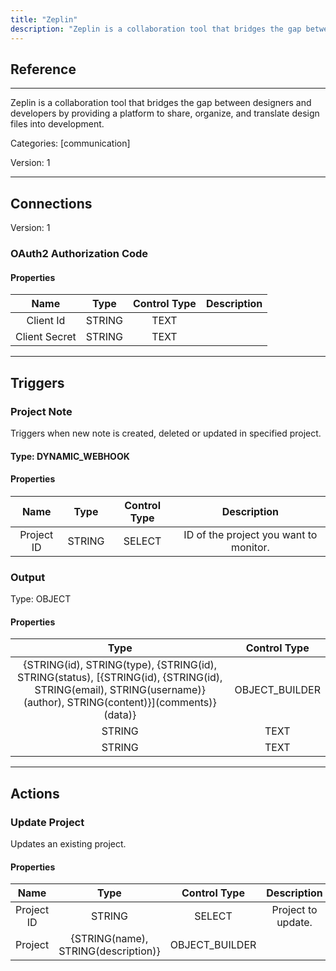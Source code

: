 ```yaml
---
title: "Zeplin"
description: "Zeplin is a collaboration tool that bridges the gap between designers and developers by providing a platform to share, organize, and translate design files into development."
---
```

## Reference
<hr />

Zeplin is a collaboration tool that bridges the gap between designers and developers by providing a platform to share, organize, and translate design files into development.


Categories: [communication]


Version: 1

<hr />



## Connections

Version: 1


### OAuth2 Authorization Code

#### Properties

|      Name      |     Type     |     Control Type     |     Description     |
|:--------------:|:------------:|:--------------------:|:-------------------:|
| Client Id | STRING | TEXT  |  |
| Client Secret | STRING | TEXT  |  |





<hr />



## Triggers


### Project Note
Triggers when new note is created, deleted or updated in specified project.

#### Type: DYNAMIC_WEBHOOK
#### Properties

|      Name      |     Type     |     Control Type     |     Description     |
|:--------------:|:------------:|:--------------------:|:-------------------:|
| Project ID | STRING | SELECT  |  ID of the project you want to monitor.  |


### Output



Type: OBJECT


#### Properties

|     Type     |     Control Type     |
|:------------:|:--------------------:|
| {STRING\(id), STRING\(type), {STRING\(id), STRING\(status), [{STRING\(id), {STRING\(id), STRING\(email), STRING\(username)}\(author), STRING\(content)}]\(comments)}\(data)} | OBJECT_BUILDER  |
| STRING | TEXT  |
| STRING | TEXT  |







<hr />



## Actions


### Update Project
Updates an existing project.

#### Properties

|      Name      |     Type     |     Control Type     |     Description     |
|:--------------:|:------------:|:--------------------:|:-------------------:|
| Project ID | STRING | SELECT  |  Project to update.  |
| Project | {STRING\(name), STRING\(description)} | OBJECT_BUILDER  |  |




